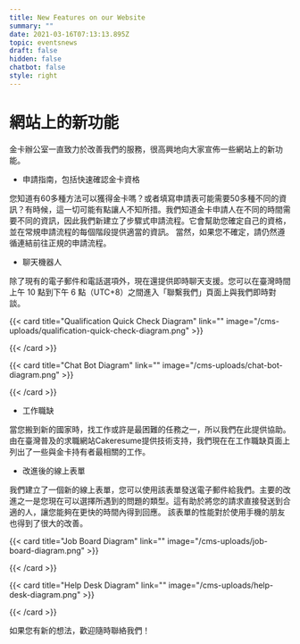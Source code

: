 ```yaml
---
title: New Features on our Website
summary: ""
date: 2021-03-16T07:13:13.895Z
topic: eventsnews
draft: false
hidden: false
chatbot: false
style: right
---
```

# 網站上的新功能

金卡辦公室一直致力於改善我們的服務，很高興地向大家宣佈一些網站上的新功能。 

* 申請指南，包括快速確認金卡資格 

您知道有60多種方法可以獲得金卡嗎？或者填寫申請表可能需要50多種不同的資訊？有時候，這一切可能有點讓人不知所措。我們知道金卡申請人在不同的時間需要不同的資訊，因此我們新建立了步驟式申請流程。它會幫助您確定自己的資格，並在常規申請流程的每個階段提供適當的資訊。
當然，如果您不確定，請仍然遵循連結前往正規的申請流程。

* 聊天機器人

除了現有的電子郵件和電話選項外，現在還提供即時聊天支援。您可以在臺灣時間上午 10 點到下午 6 點（UTC+8）之間進入「聯繫我們」頁面上與我們即時對談。

{{< card title="Qualification Quick Check Diagram" link="" image="/cms-uploads/qualification-quick-check-diagram.png" >}}

{{< /card >}}

{{< card title="Chat Bot Diagram" link="" image="/cms-uploads/chat-bot-diagram.png" >}}

{{< /card >}}

* 工作職缺

當您搬到新的國家時，找工作或許是最困難的任務之一，所以我們在此提供協助。由在臺灣普及的求職網站Cakeresume提供技術支持，我們現在在工作職缺頁面上列出了一些與金卡持有者最相關的工作。

* 改進後的線上表單

我們建立了一個新的線上表單，您可以使用該表單發送電子郵件給我們。主要的改進之一是您現在可以選擇所遇到的問題的類型。這有助於將您的請求直接發送到合適的人，讓您能夠在更快的時間內得到回應。
該表單的性能對於使用手機的朋友也得到了很大的改善。 

{{< card title="Job Board Diagram" link="" image="/cms-uploads/job-board-diagram.png" >}}

{{< /card >}}

{{< card title="Help Desk Diagram" link="" image="/cms-uploads/help-desk-diagram.png" >}}

{{< /card >}}

如果您有新的想法，歡迎隨時聯絡我們！